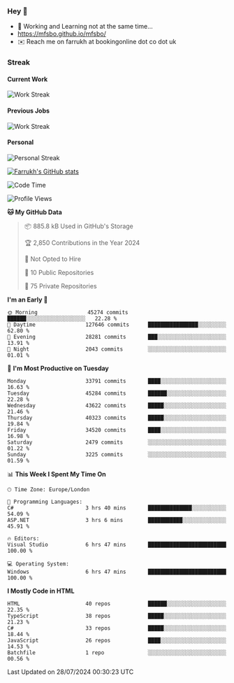 ### Hey 👋

- 🏃 Working and Learning not at the same time...
- https://mfsbo.github.io/mfsbo/
- ✉️ Reach me on farrukh at bookingonline dot co dot uk

### Streak
#### Current Work
![Work Streak](https://streak-stats.demolab.com/?user=mfsbo)
#### Previous Jobs
![Work Streak](https://streak-stats.demolab.com/?user=farrukhcw)
#### Personal
![Personal Streak](https://streak-stats.demolab.com/?user=farrukhsubhani)

[![Farrukh's GitHub stats](https://github-readme-stats.vercel.app/api?username=mfsbo&hide=stars&count_private=true)](https://github.com/mfsbo/)

<!--START_SECTION:waka-->
![Code Time](http://img.shields.io/badge/Code%20Time-683%20hrs%2016%20mins-blue)

![Profile Views](http://img.shields.io/badge/Profile%20Views-1-blue)

**🐱 My GitHub Data** 

> 📦 885.8 kB Used in GitHub's Storage 
 > 
> 🏆 2,850 Contributions in the Year 2024
 > 
> 🚫 Not Opted to Hire
 > 
> 📜 10 Public Repositories 
 > 
> 🔑 75 Private Repositories 
 > 
**I'm an Early 🐤** 

```text
🌞 Morning                45274 commits       ██████░░░░░░░░░░░░░░░░░░░   22.28 % 
🌆 Daytime                127646 commits      ████████████████░░░░░░░░░   62.80 % 
🌃 Evening                28281 commits       ███░░░░░░░░░░░░░░░░░░░░░░   13.91 % 
🌙 Night                  2043 commits        ░░░░░░░░░░░░░░░░░░░░░░░░░   01.01 % 
```
📅 **I'm Most Productive on Tuesday** 

```text
Monday                   33791 commits       ████░░░░░░░░░░░░░░░░░░░░░   16.63 % 
Tuesday                  45284 commits       ██████░░░░░░░░░░░░░░░░░░░   22.28 % 
Wednesday                43622 commits       █████░░░░░░░░░░░░░░░░░░░░   21.46 % 
Thursday                 40323 commits       █████░░░░░░░░░░░░░░░░░░░░   19.84 % 
Friday                   34520 commits       ████░░░░░░░░░░░░░░░░░░░░░   16.98 % 
Saturday                 2479 commits        ░░░░░░░░░░░░░░░░░░░░░░░░░   01.22 % 
Sunday                   3225 commits        ░░░░░░░░░░░░░░░░░░░░░░░░░   01.59 % 
```


📊 **This Week I Spent My Time On** 

```text
🕑︎ Time Zone: Europe/London

💬 Programming Languages: 
C#                       3 hrs 40 mins       ██████████████░░░░░░░░░░░   54.09 % 
ASP.NET                  3 hrs 6 mins        ███████████░░░░░░░░░░░░░░   45.91 % 

🔥 Editors: 
Visual Studio            6 hrs 47 mins       █████████████████████████   100.00 % 

💻 Operating System: 
Windows                  6 hrs 47 mins       █████████████████████████   100.00 % 
```

**I Mostly Code in HTML** 

```text
HTML                     40 repos            ██████░░░░░░░░░░░░░░░░░░░   22.35 % 
TypeScript               38 repos            █████░░░░░░░░░░░░░░░░░░░░   21.23 % 
C#                       33 repos            █████░░░░░░░░░░░░░░░░░░░░   18.44 % 
JavaScript               26 repos            ████░░░░░░░░░░░░░░░░░░░░░   14.53 % 
Batchfile                1 repo              ░░░░░░░░░░░░░░░░░░░░░░░░░   00.56 % 
```




 Last Updated on 28/07/2024 00:30:23 UTC
<!--END_SECTION:waka-->
<!--
**mfsbo/mfsbo** is a ✨ _special_ ✨ repository because its `README.md` (this file) appears on your GitHub profile.

Here are some ideas to get you started:

- 🔭 I’m currently working on ...
- 🌱 I’m currently learning ...
- 👯 I’m looking to collaborate on ...
- 🤔 I’m looking for help with ...
- 💬 Ask me about ...
- 📫 How to reach me: ...
- 😄 Pronouns: ...
- ⚡ Fun fact: ...
-->
